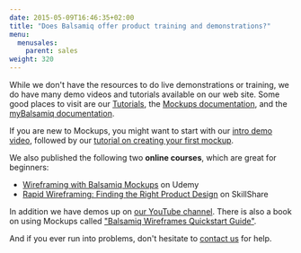 ```yaml
---
date: 2015-05-09T16:46:35+02:00
title: "Does Balsamiq offer product training and demonstrations?"
menu:
  menusales:
    parent: sales
weight: 320
---
```


While we don't have the resources to do live demonstrations or training, we do have many demo videos and tutorials available on our web site. Some good places to visit are our [Tutorials](http://support.balsamiq.com/customer/portal/articles/1335124), the [Mockups documentation](https://docs.balsamiq.com/desktop/), and the [myBalsamiq documentation](https://docs.balsamiq.com/mybalsamiq/).

If you are new to Mockups, you might want to start with our [intro demo video](http://support.balsamiq.com/customer/portal/articles/107966), followed by our [tutorial on creating your first mockup](/tutorials/firstmockup/).

We also published the following two **online courses**, which are great for beginners:

*   [Wireframing with Balsamiq Mockups](https://www.udemy.com/wireframing-with-balsamiq-mockups/) on Udemy
*   [Rapid Wireframing: Finding the Right Product Design](https://www.skillshare.com/classes/design/Rapid-Wireframing-Finding-the-Right-Product-Design/1947996659) on SkillShare

In addition we have demos up on [our YouTube channel](https://www.youtube.com/playlist?list=PLVlyYfbClWxRpOSJvalIUTBxoqkrzowzI). There is also a book on using Mockups called ["Balsamiq Wireframes Quickstart Guide"](http://support.balsamiq.com/customer/portal/articles/1075461).

And if you ever run into problems, don't hesitate to [contact us](https://balsamiq.com/company/#contact) for help.